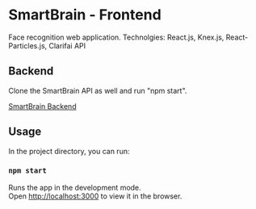 # SmartBrain - Frontend

Face recognition web application.
Technolgies: React.js, Knex.js, React-Particles.js, Clarifai API

## Backend 

Clone the SmartBrain API as well and run "npm start".

[SmartBrain Backend](https://github.com/Jenkins1128/smart-brain-api)

## Usage

In the project directory, you can run:

### `npm start`

Runs the app in the development mode.\
Open [http://localhost:3000](http://localhost:3000) to view it in the browser.

